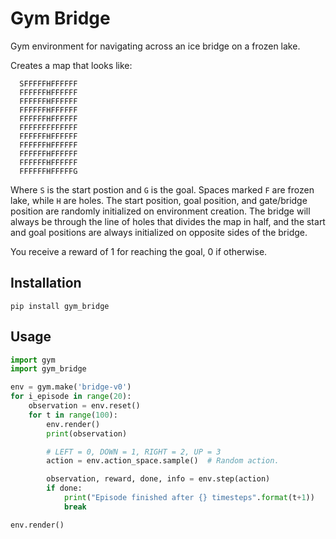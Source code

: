 # Gym Bridge
Gym environment for navigating across an ice bridge on a frozen lake.

Creates a map that looks like:
```
  SFFFFFHFFFFFF
  FFFFFFHFFFFFF
  FFFFFFHFFFFFF
  FFFFFFHFFFFFF
  FFFFFFHFFFFFF
  FFFFFFFFFFFFF
  FFFFFFHFFFFFF
  FFFFFFHFFFFFF
  FFFFFFHFFFFFF
  FFFFFFHFFFFFF
  FFFFFFHFFFFFG
```
Where `S` is the start postion and `G` is the goal. Spaces marked `F` are frozen lake, while `H` are holes.
The start position, goal position, and gate/bridge position are randomly initialized on environment creation. 
The bridge will always be through the line of holes that divides the map in half, 
and the start and goal positions are always initialized on opposite sides of the bridge. 

You receive a reward of 1 for reaching the goal, 0 if otherwise.

## Installation
`pip install gym_bridge`

## Usage
```python
import gym
import gym_bridge

env = gym.make('bridge-v0')
for i_episode in range(20):
    observation = env.reset()
    for t in range(100):
        env.render()
        print(observation)

        # LEFT = 0, DOWN = 1, RIGHT = 2, UP = 3
        action = env.action_space.sample()  # Random action.

        observation, reward, done, info = env.step(action)
        if done:
            print("Episode finished after {} timesteps".format(t+1))
            break

env.render()
```
